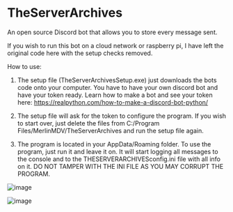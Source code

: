 # TheServerArchives
An open source Discord bot that allows you to store every message sent.

If you wish to run this bot on a cloud network or raspberry pi, I have left the original code here with the setup checks removed.

How to use: 
1. The setup file (TheServerArchivesSetup.exe) just downloads the bots code onto your computer. You have to have your own discord bot and have your token ready. Learn how to make a bot and see your token here: https://realpython.com/how-to-make-a-discord-bot-python/ 

2. The setup file will ask for the token to configure the program. If you wish to start over, just delete the files from C:/Program Files/MerlinMDV/TheServerArchives and run the setup file again.

3. The program is located in your AppData/Roaming folder. To use the program, just run it and leave it on. It will start logging all messages to the console and to the THESERVERARCHIVESconfig.ini file with all info on it. DO NOT TAMPER WITH THE INI FILE AS YOU MAY CORRUPT THE PROGRAM.

![image](https://user-images.githubusercontent.com/64904743/162353694-bd162f0f-02aa-4e73-8440-2274edc29bf3.png)

![image](https://user-images.githubusercontent.com/64904743/162353797-7b61cdba-71bd-442e-8d7a-1436407927b5.png)

